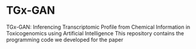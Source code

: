 # TGx-GAN
TGx-GAN: Inferencing Transcriptomic Profile from Chemical Information in Toxicogenomics using Artificial Intelligence
This repository contains the programming code we developed for the paper 
